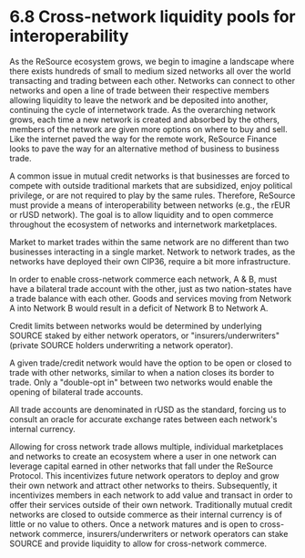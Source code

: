 # 6.8 Cross-network liquidity pools for interoperability

As the ReSource ecosystem grows, we begin to imagine a landscape where there exists hundreds of small to medium sized networks all over the world transacting and trading between each other. Networks can connect to other networks and open a line of trade between their respective members allowing liquidity to leave the network and be deposited into another, continuing the cycle of internetwork trade. As the overarching network grows, each time a new network is created and absorbed by the others, members of the network are given more options on where to buy and sell. Like the internet paved the way for the remote work, ReSource Finance looks to pave the way for an alternative method of business to business trade.

A common issue in mutual credit networks is that businesses are forced to compete with outside traditional markets that are subsidized, enjoy political privilege, or are not required to play by the same rules. Therefore, ReSource must provide a means of interoperability between networks (e.g., the rEUR or rUSD network). The goal is to allow liquidity and to open commerce throughout the ecosystem of networks and internetwork marketplaces.&#x20;

Market to market trades within the same network are no different than two businesses interacting in a single market. Network to network trades, as the networks have deployed their own CIP36, require a bit more infrastructure.

In order to enable cross-network commerce each network, A & B, must have a bilateral trade account with the other, just as two nation-states have a trade balance with each other. Goods and services moving from Network A into Network B would result in a deficit of Network B to Network A.&#x20;

Credit limits between networks would be determined by underlying SOURCE staked by either network operators, or "insurers/underwriters" (private SOURCE holders underwriting a network operator).

A given trade/credit network would have the option to be open or closed to trade with other networks, similar to when a nation closes its border to trade. Only a "double-opt in" between two networks would enable the opening of bilateral trade accounts.

All trade accounts are denominated in rUSD as the standard, forcing us to consult an oracle for accurate exchange rates between each network's internal currency.

Allowing for cross network trade allows multiple, individual marketplaces and networks to create an ecosystem where a user in one network can leverage capital earned in other networks that fall under the ReSource Protocol. This incentivizes future network operators to deploy and grow their own network and attract other networks to theirs. Subsequently, it incentivizes members in each network to add value and transact in order to offer their services outside of their own network. Traditionally mutual credit networks are closed to outside commerce as their internal currency is of little or no value to others. Once a network matures and is open to cross-network commerce, insurers/underwriters or network operators can stake SOURCE and provide liquidity to allow for cross-network commerce.&#x20;

